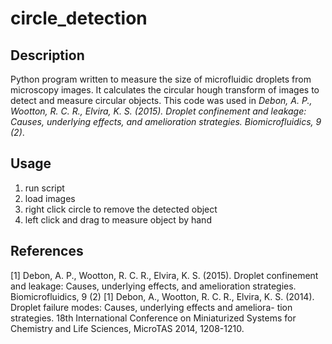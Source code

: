 # circle_detection
## Description
Python program written to measure the size of microfluidic droplets from microscopy images. It calculates the circular hough transform of images to detect and measure circular objects. This code was used in *Debon, A. P., Wootton, R. C. R., Elvira, K. S. (2015). Droplet confinement and leakage: Causes, underlying effects, and amelioration strategies. Biomicrofluidics, 9 (2)*.



## Usage
1. run script
2. load images
3. right click circle to remove the detected object
4. left click and drag to measure object by hand

## References
<a id="1">[1]</a> 
Debon, A. P., Wootton, R. C. R., Elvira, K. S. (2015). Droplet confinement and leakage: Causes, underlying effects, and amelioration strategies. Biomicrofluidics, 9 (2)
<a id="2">[1]</a> 
Debon, A., Wootton, R. C. R., Elvira, K. S. (2014). Droplet failure modes: Causes, underlying effects and ameliora- tion strategies. 18th International Conference on Miniaturized Systems for Chemistry and Life Sciences, MicroTAS 2014, 1208-1210.
